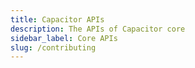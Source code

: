 ```yaml
---
title: Capacitor APIs
description: The APIs of Capacitor core
sidebar_label: Core APIs
slug: /contributing
---
```

